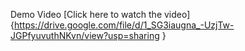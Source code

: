 Demo Video
[Click here to watch the video] {https://drive.google.com/file/d/1_SG3iaugna_-UzjTw-JGPfyuvuthNKvn/view?usp=sharing }
